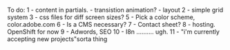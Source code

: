 To do:
1 - content in partials.
    - transistion animation?
    - layout
2 - simple grid system
3 - css files for diff screen sizes?
5 - Pick a color scheme, color.adobe.com
6 - Is a CMS necessary?
7 - Contact sheet?
8 - hosting. OpenShift for now
9 - Adwords, SEO
10 - I8n .......... ugh.
11 - "i'm currently accepting new projects"sorta thing

